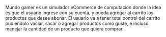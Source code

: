 Mundo gamer es un simulador eCommerce de computacion donde la idea es que el usuario ingrese con su cuenta, y pueda agregar al carrito los productos que desee abonar. 
El usuario va a tener total control del carrito pudiendolo vaciar, sacar o agregar productos como guste, e incluso manejar la cantidad de un producto que quiera comprar.